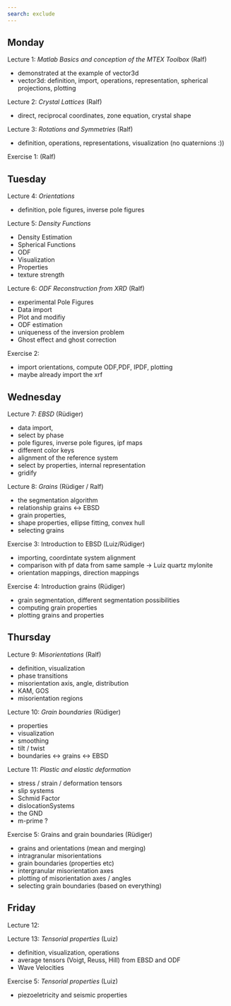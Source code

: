 ```yaml
---
search: exclude
---
```


## Monday

Lecture 1: _*Matlab Basics and conception of the MTEX Toolbox*_
(Ralf)
  
 - demonstrated at the example of vector3d
 - vector3d: definition, import, operations, representation, spherical projections, plotting

Lecture 2: _*Crystal Lattices*_
(Ralf)

  - direct, reciprocal coordinates, zone equation, crystal shape

Lecture 3: _*Rotations and Symmetries*_
(Ralf)

  - definition, operations, representations, visualization (no quaternions :))

Exercise 1:
(Ralf)


## Tuesday

Lecture 4: _*Orientations*_
  
  - definition, pole figures, inverse pole figures 

Lecture 5: _*Density Functions*_

  - Density Estimation
  - Spherical Functions
  - ODF
  - Visualization
  - Properties
  - texture strength

Lecture 6: _*ODF Reconstruction from XRD*_ (Ralf)

  - experimental Pole Figures
  - Data import
  - Plot and modifiy
  - ODF estimation
  - uniqueness of the inversion problem
  - Ghost effect and ghost correction

Exercise 2:
  - import orientations, compute ODF,PDF, IPDF, plotting
  - maybe already import the xrf

## Wednesday

Lecture 7: _*EBSD*_
  (Rüdiger)
  
  - data import,
  - select by phase
  - pole figures, inverse pole figures, ipf maps
  - different color keys
  - alignment of the reference system
  - select by properties, internal representation
  - gridify

Lecture 8: _*Grains*_
  (Rüdiger / Ralf)
  
  - the segmentation algorithm
  - relationship grains <-> EBSD
  - grain properties,
  - shape properties, ellipse fitting, convex hull
  - selecting grains

Exercise 3: Introduction to EBSD 
  (Luiz/Rüdiger)
  - importing, coordintate system alignment
  - comparison with pf data from same sample -> Luiz quartz mylonite  
  - orientation mappings, direction mappings
  
Exercise 4: Introduction grains 
  (Rüdiger)
  - grain segmentation, different segmentation possibilities 
  - computing grain properties
  - plotting grains and properties
  

## Thursday

Lecture 9: _*Misorientations*_
  (Ralf)
  
  - definition, visualization
  - phase transitions
  - misorientation axis, angle, distribution
  - KAM, GOS
  - misorientation regions

Lecture 10: _*Grain boundaries*_
  (Rüdiger)
  - properties
  - visualization
  - smoothing
  - tilt / twist
  - boundaries <-> grains <-> EBSD

Lecture 11: _*Plastic and elastic deformation*_
  - stress / strain / deformation tensors
  - slip systems
  - Schmid Factor
  - dislocationSystems
  - the GND
  - m-prime ?

Exercise 5: Grains and grain boundaries
  (Rüdiger)
  - grains and orientations (mean and merging)
  - intragranular misorientations
  - grain boundaries (properties etc)
  - intergranular misorientation axes
  - plotting of misorientation axes / angles
  - selecting grain boundaries (based on everything)
  
## Friday


Lecture 12: 

Lecture 13: _*Tensorial properties*_
  (Luiz)
  - definition, visualization, operations
  - average tensors (Voigt, Reuss, Hill) from EBSD and ODF
  - Wave Velocities

Exercise 5: _*Tensorial properties*_
  (Luiz)
  - piezoeletricity and seismic properties
  
